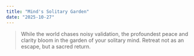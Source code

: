 ```yaml
---
title: "Mind's Solitary Garden"
date: "2025-10-27"
---
```


> While the world chases noisy validation, the profoundest peace and clarity bloom in the garden of your solitary mind. Retreat not as an escape, but a sacred return.
